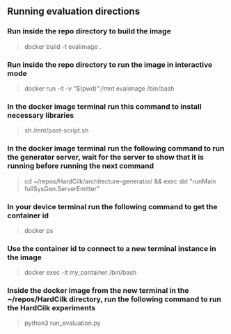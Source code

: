 ## Running evaluation directions
### Run inside the repo directory to build the image
>docker build -t evalimage .

### Run inside the repo directory to run the image in interactive mode
>docker run -it -v "$(pwd)":/mnt evalimage /bin/bash

### In the docker image terminal run this command to install necessary libraries
>sh /mnt/post-script.sh 

### In the docker image terminal run the following command to run the generator server, wait for the server to show that it is running before running the next command
>cd ~/repos/HardCilk/architecture-generator/ && exec sbt "runMain fullSysGen.ServerEmitter"

### In your device terminal run the following command to get the container id
>docker ps

### Use the container id to connect to a new terminal instance in the image 
> docker exec -it my_container /bin/bash


### Inside the docker image from the new terminal in the ~/repos/HardCilk directory, run the following command to run the HardCilk experiments
>python3 run_evaluation.py

